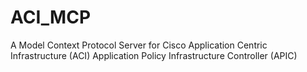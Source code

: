 # ACI_MCP
A Model Context Protocol Server for Cisco Application Centric Infrastructure (ACI) Application Policy Infrastructure Controller (APIC)
